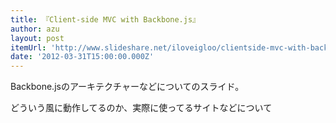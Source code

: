 ```yaml
---
title: 『Client-side MVC with Backbone.js』
author: azu
layout: post
itemUrl: 'http://www.slideshare.net/iloveigloo/clientside-mvc-with-backbonejs'
date: '2012-03-31T15:00:00.000Z'
---
```

Backbone.jsのアーキテクチャーなどについてのスライド。

どういう風に動作してるのか、実際に使ってるサイトなどについて
